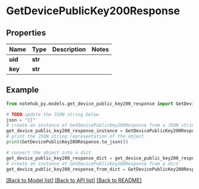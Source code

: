 # GetDevicePublicKey200Response

## Properties

| Name    | Type    | Description | Notes |
| ------- | ------- | ----------- | ----- |
| **uid** | **str** |             |
| **key** | **str** |             |

## Example

```python
from notehub_py.models.get_device_public_key200_response import GetDevicePublicKey200Response

# TODO update the JSON string below
json = "{}"
# create an instance of GetDevicePublicKey200Response from a JSON string
get_device_public_key200_response_instance = GetDevicePublicKey200Response.from_json(json)
# print the JSON string representation of the object
print(GetDevicePublicKey200Response.to_json())

# convert the object into a dict
get_device_public_key200_response_dict = get_device_public_key200_response_instance.to_dict()
# create an instance of GetDevicePublicKey200Response from a dict
get_device_public_key200_response_from_dict = GetDevicePublicKey200Response.from_dict(get_device_public_key200_response_dict)
```

[[Back to Model list]](../README.md#documentation-for-models) [[Back to API list]](../README.md#documentation-for-api-endpoints) [[Back to README]](../README.md)
